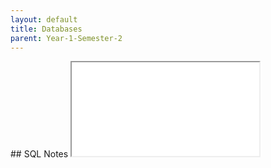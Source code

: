 ```yaml
---
layout: default
title: Databases
parent: Year-1-Semester-2
---
```

<link rel="stylesheet" type="text/css" media="all" href="../css.css" />
## SQL Notes
<iframe src="../SQL-Notes.pdf" class="pdf"></iframe>